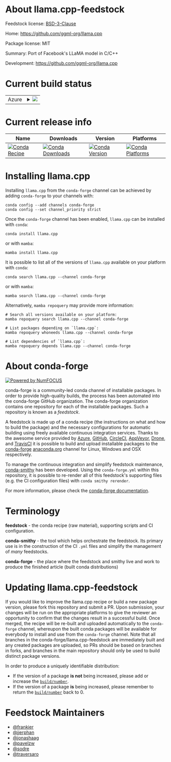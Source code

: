 About llama.cpp-feedstock
=========================

Feedstock license: [BSD-3-Clause](https://github.com/conda-forge/llama.cpp-feedstock/blob/main/LICENSE.txt)

Home: https://github.com/ggml-org/llama.cpp

Package license: MIT

Summary: Port of Facebook's LLaMA model in C/C++

Development: https://github.com/ggml-org/llama.cpp

Current build status
====================


<table>
    
  <tr>
    <td>Azure</td>
    <td>
      <details>
        <summary>
          <a href="https://dev.azure.com/conda-forge/feedstock-builds/_build/latest?definitionId=20871&branchName=main">
            <img src="https://dev.azure.com/conda-forge/feedstock-builds/_apis/build/status/llama.cpp-feedstock?branchName=main">
          </a>
        </summary>
        <table>
          <thead><tr><th>Variant</th><th>Status</th></tr></thead>
          <tbody><tr>
              <td>linux_64_cuda_compiler_version12.9</td>
              <td>
                <a href="https://dev.azure.com/conda-forge/feedstock-builds/_build/latest?definitionId=20871&branchName=main">
                  <img src="https://dev.azure.com/conda-forge/feedstock-builds/_apis/build/status/llama.cpp-feedstock?branchName=main&jobName=linux&configuration=linux%20linux_64_cuda_compiler_version12.9" alt="variant">
                </a>
              </td>
            </tr><tr>
              <td>linux_64_cuda_compiler_versionNone</td>
              <td>
                <a href="https://dev.azure.com/conda-forge/feedstock-builds/_build/latest?definitionId=20871&branchName=main">
                  <img src="https://dev.azure.com/conda-forge/feedstock-builds/_apis/build/status/llama.cpp-feedstock?branchName=main&jobName=linux&configuration=linux%20linux_64_cuda_compiler_versionNone" alt="variant">
                </a>
              </td>
            </tr><tr>
              <td>linux_aarch64_arm_variant_typesbsacuda_compiler_version12.9</td>
              <td>
                <a href="https://dev.azure.com/conda-forge/feedstock-builds/_build/latest?definitionId=20871&branchName=main">
                  <img src="https://dev.azure.com/conda-forge/feedstock-builds/_apis/build/status/llama.cpp-feedstock?branchName=main&jobName=linux&configuration=linux%20linux_aarch64_arm_variant_typesbsacuda_compiler_version12.9" alt="variant">
                </a>
              </td>
            </tr><tr>
              <td>linux_aarch64_arm_variant_typesbsacuda_compiler_versionNone</td>
              <td>
                <a href="https://dev.azure.com/conda-forge/feedstock-builds/_build/latest?definitionId=20871&branchName=main">
                  <img src="https://dev.azure.com/conda-forge/feedstock-builds/_apis/build/status/llama.cpp-feedstock?branchName=main&jobName=linux&configuration=linux%20linux_aarch64_arm_variant_typesbsacuda_compiler_versionNone" alt="variant">
                </a>
              </td>
            </tr><tr>
              <td>linux_aarch64_arm_variant_typetegracuda_compiler_version12.9</td>
              <td>
                <a href="https://dev.azure.com/conda-forge/feedstock-builds/_build/latest?definitionId=20871&branchName=main">
                  <img src="https://dev.azure.com/conda-forge/feedstock-builds/_apis/build/status/llama.cpp-feedstock?branchName=main&jobName=linux&configuration=linux%20linux_aarch64_arm_variant_typetegracuda_compiler_version12.9" alt="variant">
                </a>
              </td>
            </tr><tr>
              <td>linux_aarch64_arm_variant_typetegracuda_compiler_versionNone</td>
              <td>
                <a href="https://dev.azure.com/conda-forge/feedstock-builds/_build/latest?definitionId=20871&branchName=main">
                  <img src="https://dev.azure.com/conda-forge/feedstock-builds/_apis/build/status/llama.cpp-feedstock?branchName=main&jobName=linux&configuration=linux%20linux_aarch64_arm_variant_typetegracuda_compiler_versionNone" alt="variant">
                </a>
              </td>
            </tr><tr>
              <td>osx_64</td>
              <td>
                <a href="https://dev.azure.com/conda-forge/feedstock-builds/_build/latest?definitionId=20871&branchName=main">
                  <img src="https://dev.azure.com/conda-forge/feedstock-builds/_apis/build/status/llama.cpp-feedstock?branchName=main&jobName=osx&configuration=osx%20osx_64_" alt="variant">
                </a>
              </td>
            </tr><tr>
              <td>osx_arm64</td>
              <td>
                <a href="https://dev.azure.com/conda-forge/feedstock-builds/_build/latest?definitionId=20871&branchName=main">
                  <img src="https://dev.azure.com/conda-forge/feedstock-builds/_apis/build/status/llama.cpp-feedstock?branchName=main&jobName=osx&configuration=osx%20osx_arm64_" alt="variant">
                </a>
              </td>
            </tr><tr>
              <td>win_64_cuda_compiler_version12.9</td>
              <td>
                <a href="https://dev.azure.com/conda-forge/feedstock-builds/_build/latest?definitionId=20871&branchName=main">
                  <img src="https://dev.azure.com/conda-forge/feedstock-builds/_apis/build/status/llama.cpp-feedstock?branchName=main&jobName=win&configuration=win%20win_64_cuda_compiler_version12.9" alt="variant">
                </a>
              </td>
            </tr><tr>
              <td>win_64_cuda_compiler_versionNone</td>
              <td>
                <a href="https://dev.azure.com/conda-forge/feedstock-builds/_build/latest?definitionId=20871&branchName=main">
                  <img src="https://dev.azure.com/conda-forge/feedstock-builds/_apis/build/status/llama.cpp-feedstock?branchName=main&jobName=win&configuration=win%20win_64_cuda_compiler_versionNone" alt="variant">
                </a>
              </td>
            </tr>
          </tbody>
        </table>
      </details>
    </td>
  </tr>
</table>

Current release info
====================

| Name | Downloads | Version | Platforms |
| --- | --- | --- | --- |
| [![Conda Recipe](https://img.shields.io/badge/recipe-llama.cpp-green.svg)](https://anaconda.org/conda-forge/llama.cpp) | [![Conda Downloads](https://img.shields.io/conda/dn/conda-forge/llama.cpp.svg)](https://anaconda.org/conda-forge/llama.cpp) | [![Conda Version](https://img.shields.io/conda/vn/conda-forge/llama.cpp.svg)](https://anaconda.org/conda-forge/llama.cpp) | [![Conda Platforms](https://img.shields.io/conda/pn/conda-forge/llama.cpp.svg)](https://anaconda.org/conda-forge/llama.cpp) |

Installing llama.cpp
====================

Installing `llama.cpp` from the `conda-forge` channel can be achieved by adding `conda-forge` to your channels with:

```
conda config --add channels conda-forge
conda config --set channel_priority strict
```

Once the `conda-forge` channel has been enabled, `llama.cpp` can be installed with `conda`:

```
conda install llama.cpp
```

or with `mamba`:

```
mamba install llama.cpp
```

It is possible to list all of the versions of `llama.cpp` available on your platform with `conda`:

```
conda search llama.cpp --channel conda-forge
```

or with `mamba`:

```
mamba search llama.cpp --channel conda-forge
```

Alternatively, `mamba repoquery` may provide more information:

```
# Search all versions available on your platform:
mamba repoquery search llama.cpp --channel conda-forge

# List packages depending on `llama.cpp`:
mamba repoquery whoneeds llama.cpp --channel conda-forge

# List dependencies of `llama.cpp`:
mamba repoquery depends llama.cpp --channel conda-forge
```


About conda-forge
=================

[![Powered by
NumFOCUS](https://img.shields.io/badge/powered%20by-NumFOCUS-orange.svg?style=flat&colorA=E1523D&colorB=007D8A)](https://numfocus.org)

conda-forge is a community-led conda channel of installable packages.
In order to provide high-quality builds, the process has been automated into the
conda-forge GitHub organization. The conda-forge organization contains one repository
for each of the installable packages. Such a repository is known as a *feedstock*.

A feedstock is made up of a conda recipe (the instructions on what and how to build
the package) and the necessary configurations for automatic building using freely
available continuous integration services. Thanks to the awesome service provided by
[Azure](https://azure.microsoft.com/en-us/services/devops/), [GitHub](https://github.com/),
[CircleCI](https://circleci.com/), [AppVeyor](https://www.appveyor.com/),
[Drone](https://cloud.drone.io/welcome), and [TravisCI](https://travis-ci.com/)
it is possible to build and upload installable packages to the
[conda-forge](https://anaconda.org/conda-forge) [anaconda.org](https://anaconda.org/)
channel for Linux, Windows and OSX respectively.

To manage the continuous integration and simplify feedstock maintenance,
[conda-smithy](https://github.com/conda-forge/conda-smithy) has been developed.
Using the ``conda-forge.yml`` within this repository, it is possible to re-render all of
this feedstock's supporting files (e.g. the CI configuration files) with ``conda smithy rerender``.

For more information, please check the [conda-forge documentation](https://conda-forge.org/docs/).

Terminology
===========

**feedstock** - the conda recipe (raw material), supporting scripts and CI configuration.

**conda-smithy** - the tool which helps orchestrate the feedstock.
                   Its primary use is in the construction of the CI ``.yml`` files
                   and simplify the management of *many* feedstocks.

**conda-forge** - the place where the feedstock and smithy live and work to
                  produce the finished article (built conda distributions)


Updating llama.cpp-feedstock
============================

If you would like to improve the llama.cpp recipe or build a new
package version, please fork this repository and submit a PR. Upon submission,
your changes will be run on the appropriate platforms to give the reviewer an
opportunity to confirm that the changes result in a successful build. Once
merged, the recipe will be re-built and uploaded automatically to the
`conda-forge` channel, whereupon the built conda packages will be available for
everybody to install and use from the `conda-forge` channel.
Note that all branches in the conda-forge/llama.cpp-feedstock are
immediately built and any created packages are uploaded, so PRs should be based
on branches in forks, and branches in the main repository should only be used to
build distinct package versions.

In order to produce a uniquely identifiable distribution:
 * If the version of a package **is not** being increased, please add or increase
   the [``build/number``](https://docs.conda.io/projects/conda-build/en/latest/resources/define-metadata.html#build-number-and-string).
 * If the version of a package **is** being increased, please remember to return
   the [``build/number``](https://docs.conda.io/projects/conda-build/en/latest/resources/define-metadata.html#build-number-and-string)
   back to 0.

Feedstock Maintainers
=====================

* [@frankier](https://github.com/frankier/)
* [@jjerphan](https://github.com/jjerphan/)
* [@jonashaag](https://github.com/jonashaag/)
* [@pavelzw](https://github.com/pavelzw/)
* [@sodre](https://github.com/sodre/)
* [@traversaro](https://github.com/traversaro/)

